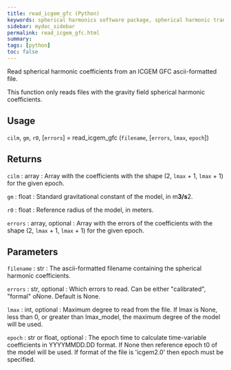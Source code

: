 ```yaml
---
title: read_icgem_gfc (Python)
keywords: spherical harmonics software package, spherical harmonic transform, legendre functions, multitaper spectral analysis, fortran, Python, gravity, magnetic field
sidebar: mydoc_sidebar
permalink: read_icgem_gfc.html
summary:
tags: [python]
toc: false
---
```


Read spherical harmonic coefficients from an ICGEM GFC ascii-formatted file.

This function only reads files with the gravity field spherical
harmonic coefficients.

## Usage

`cilm`, `gm`, `r0`, [`errors`] = read_icgem_gfc (`filename`, [`errors`, `lmax`, `epoch`])

## Returns

`cilm` : array
:   Array with the coefficients with the shape (2, `lmax` + 1, `lmax` + 1) for the given epoch.

`gm` : float
:   Standard gravitational constant of the model, in m**3/s**2.

`r0` : float
:   Reference radius of the model, in meters.

`errors` : array, optional
:   Array with the errors of the coefficients with the shape (2, `lmax` + 1, `lmax` + 1) for the given epoch.

## Parameters

`filename` : str
:   The ascii-formatted filename containing the spherical harmonic coefficients.

`errors` : str, optional
:   Which errors to read. Can be either "calibrated", "formal" oNone. Default is None.

`lmax` : int, optional
:   Maximum degree to read from the file. If lmax is None, less than 0, or greater than lmax_model, the maximum degree of the model will be used.

`epoch` : str or float, optional
:   The epoch time to calculate time-variable coefficients in YYYYMMDD.DD format. If None then reference epoch t0 of the model will be used. If format of the file is 'icgem2.0' then epoch must be specified.
